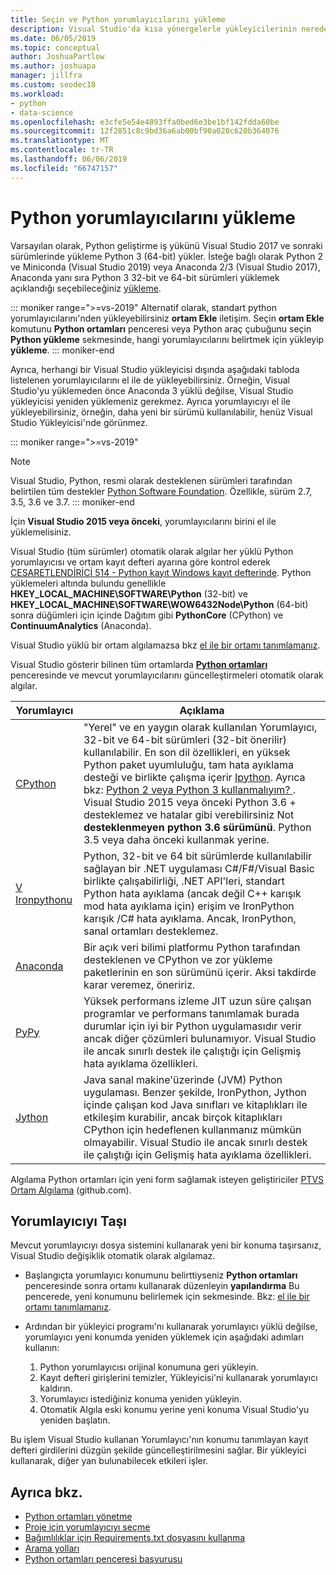 ```yaml
---
title: Seçin ve Python yorumlayıcılarını yükleme
description: Visual Studio'da kısa yönergelerle yükleyicilerinin nerede bulacağını üzerinde desteklenen Python yorumlayıcılarını tam bir listesi.
ms.date: 06/05/2019
ms.topic: conceptual
author: JoshuaPartlow
ms.author: joshuapa
manager: jillfra
ms.custom: seodec18
ms.workload:
- python
- data-science
ms.openlocfilehash: e3cfe5e54e4893ffa0bed6e3be1bf142fdda60be
ms.sourcegitcommit: 12f2851c8c9bd36a6ab00bf90a020c620b364076
ms.translationtype: MT
ms.contentlocale: tr-TR
ms.lasthandoff: 06/06/2019
ms.locfileid: "66747157"
---
```

# <a name="install-python-interpreters"></a>Python yorumlayıcılarını yükleme

Varsayılan olarak, Python geliştirme iş yükünü Visual Studio 2017 ve sonraki sürümlerinde yükleme Python 3 (64-bit) yükler. İsteğe bağlı olarak Python 2 ve Miniconda (Visual Studio 2019) veya Anaconda 2/3 (Visual Studio 2017), Anaconda yanı sıra Python 3 32-bit ve 64-bit sürümleri yüklemek açıklandığı seçebileceğiniz [yükleme](installing-python-support-in-visual-studio.md).

::: moniker range=">=vs-2019"
Alternatif olarak, standart python yorumlayıcılarını'nden yükleyebilirsiniz **ortam Ekle** iletişim. Seçin **ortam Ekle** komutunu **Python ortamları** penceresi veya Python araç çubuğunu seçin **Python yükleme** sekmesinde, hangi yorumlayıcılarını belirtmek için yükleyip **yükleme**.
::: moniker-end

Ayrıca, herhangi bir Visual Studio yükleyicisi dışında aşağıdaki tabloda listelenen yorumlayıcılarını el ile de yükleyebilirsiniz. Örneğin, Visual Studio'yu yüklemeden önce Anaconda 3 yüklü değilse, Visual Studio yükleyicisi yeniden yüklemeniz gerekmez. Ayrıca yorumlayıcıyı el ile yükleyebilirsiniz, örneğin, daha yeni bir sürümü kullanılabilir, henüz Visual Studio Yükleyicisi'nde görünmez.

::: moniker range=">=vs-2019"
> [!Note]
> Visual Studio, Python, resmi olarak desteklenen sürümleri tarafından belirtilen tüm destekler [Python Software Foundation](https://devguide.python.org/#status-of-python-branches). Özellikle, sürüm 2.7, 3.5, 3.6 ve 3.7.
::: moniker-end

İçin **Visual Studio 2015 veya önceki**, yorumlayıcılarını birini el ile yüklemelisiniz.

Visual Studio (tüm sürümler) otomatik olarak algılar her yüklü Python yorumlayıcısı ve ortam kayıt defteri ayarına göre kontrol ederek [CESARETLENDİRİCİ 514 - Python kayıt Windows kayıt defterinde](https://www.python.org/dev/peps/pep-0514/). Python yüklemeleri altında bulundu genellikle **HKEY_LOCAL_MACHINE\SOFTWARE\Python** (32-bit) ve **HKEY_LOCAL_MACHINE\SOFTWARE\WOW6432Node\Python** (64-bit) sonra düğümleri için içinde Dağıtım gibi **PythonCore** (CPython) ve **ContinuumAnalytics** (Anaconda).

Visual Studio yüklü bir ortam algılamazsa bkz [el ile bir ortamı tanımlamanız](managing-python-environments-in-visual-studio.md#manually-identify-an-existing-environment).

Visual Studio gösterir bilinen tüm ortamlarda [ **Python ortamları** ](managing-python-environments-in-visual-studio.md#the-python-environments-window) penceresinde ve mevcut yorumlayıcılarını güncelleştirmeleri otomatik olarak algılar.

| Yorumlayıcı | Açıklama |
| --- | --- |
| [CPython](https://www.python.org/) | "Yerel" ve en yaygın olarak kullanılan Yorumlayıcı, 32-bit ve 64-bit sürümleri (32-bit önerilir) kullanılabilir. En son dil özellikleri, en yüksek Python paket uyumluluğu, tam hata ayıklama desteği ve birlikte çalışma içerir [Ipython](https://ipython.org/). Ayrıca bkz: [Python 2 veya Python 3 kullanmalıyım? ](https://wiki,python.org/moin/Python2orPython3). Visual Studio 2015 veya önceki Python 3.6 + desteklemez ve hatalar gibi verebilirsiniz Not **desteklenmeyen python 3.6 sürümünü**. Python 3.5 veya daha önceki kullanmak yerine. |
| [V Ironpythonu](https://github.com/IronLanguages/ironpython2) | Python, 32-bit ve 64 bit sürümlerde kullanılabilir sağlayan bir .NET uygulaması C#/F#/Visual Basic birlikte çalışabilirliği, .NET API'leri, standart Python hata ayıklama (ancak değil C++ karışık mod hata ayıklama için) erişim ve IronPython karışık /C# hata ayıklama. Ancak, IronPython, sanal ortamları desteklemez. |
| [Anaconda](https://www.continuum.io) | Bir açık veri bilimi platformu Python tarafından desteklenen ve CPython ve zor yükleme paketlerinin en son sürümünü içerir. Aksi takdirde karar veremez, öneririz. |
| [PyPy](https://www.pypy.org/) | Yüksek performans izleme JIT uzun süre çalışan programlar ve performans tanımlamak burada durumlar için iyi bir Python uygulamasıdır verir ancak diğer çözümleri bulunamıyor. Visual Studio ile ancak sınırlı destek ile çalıştığı için Gelişmiş hata ayıklama özellikleri. |
| [Jython](http://www.jython.org/) | Java sanal makine'üzerinde (JVM) Python uygulaması. Benzer şekilde, IronPython, Jython içinde çalışan kod Java sınıfları ve kitaplıkları ile etkileşim kurabilir, ancak birçok kitaplıkları CPython için hedeflenen kullanmanız mümkün olmayabilir. Visual Studio ile ancak sınırlı destek ile çalıştığı için Gelişmiş hata ayıklama özellikleri. |

Algılama Python ortamları için yeni form sağlamak isteyen geliştiriciler [PTVS Ortam Algılama](https://github.com/Microsoft/PTVS/wiki/Extensibility-Environments) (github.com).

## <a name="move-an-interpreter"></a>Yorumlayıcıyı Taşı

Mevcut yorumlayıcıyı dosya sistemini kullanarak yeni bir konuma taşırsanız, Visual Studio değişiklik otomatik olarak algılamaz.

- Başlangıçta yorumlayıcı konumunu belirttiyseniz **Python ortamları** penceresinde sonra ortamı kullanarak düzenleyin **yapılandırma** Bu pencerede, yeni konumunu belirlemek için sekmesinde. Bkz: [el ile bir ortamı tanımlamanız](managing-python-environments-in-visual-studio.md#manually-identify-an-existing-environment).

- Ardından bir yükleyici programı'nı kullanarak yorumlayıcı yüklü değilse, yorumlayıcı yeni konumda yeniden yüklemek için aşağıdaki adımları kullanın:

  1. Python yorumlayıcısı orijinal konumuna geri yükleyin.
  2. Kayıt defteri girişlerini temizler, Yükleyicisi'ni kullanarak yorumlayıcı kaldırın.
  3. Yorumlayıcı istediğiniz konuma yeniden yükleyin.
  4. Otomatik Algıla eski konumu yerine yeni konuma Visual Studio'yu yeniden başlatın.

Bu işlem Visual Studio kullanan Yorumlayıcı'nın konumu tanımlayan kayıt defteri girdilerini düzgün şekilde güncelleştirilmesini sağlar. Bir yükleyici kullanarak, diğer yan bulunabilecek etkileri işler.

## <a name="see-also"></a>Ayrıca bkz.

- [Python ortamları yönetme](managing-python-environments-in-visual-studio.md)
- [Proje için yorumlayıcıyı seçme](selecting-a-python-environment-for-a-project.md)
- [Bağımlılıklar için Requirements.txt dosyasını kullanma](managing-required-packages-with-requirements-txt.md)
- [Arama yolları](search-paths.md)
- [Python ortamları penceresi başvurusu](python-environments-window-tab-reference.md)
